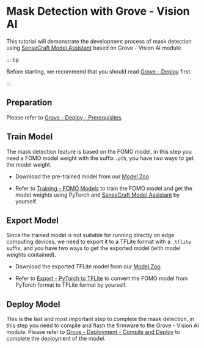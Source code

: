 # Mask Detection with Grove - Vision AI

This tutorial will demonstrate the development process of mask detection using [SenseCraft Model Assistant](https://github.com/Seeed-Studio/SSCMA)  based on Grove - Vision AI module.

::: tip

Before starting, we recommend that you should read [Grove - Deploy](./deploy.md) first.

:::

## Preparation

Please refer to [Grove - Deploy - Prerequisites](./deploy.md#prerequisites).

## Train Model

The mask detection feature is based on the FOMO model, in this step you need a FOMO model weight with the suffix `.pth`, you have two ways to get the model weight.

- Download the pre-trained model from our [Model Zoo](https://github.com/Seeed-Studio/sscma-model-zoo).

- Refer to [Training - FOMO Models](../../tutorials/training/fomo.md) to train the FOMO model and get the model weights using PyTorch and [SenseCraft Model Assistant](https://github.com/Seeed-Studio/SSCMA)  by yourself.

## Export Model

Since the trained model is not suitable for running directly on edge computing devices, we need to export it to a TFLite format with a `.tflite` suffix, and you have two ways to get the exported model (with model weights contained).

- Download the exported TFLite model from our [Model Zoo](https://github.com/Seeed-Studio/sscma-model-zoo).

- Refer to [Export - PyTorch to TFLite](../../tutorials/export/pytorch_2_tflite.md) to convert the FOMO model from PyTorch format to TFLite format by yourself.

## Deploy Model

This is the last and most important step to complete the mask detection, in this step you need to compile and flash the firmware to the Grove - Vision AI module. Please refer to [Grove - Deployment - Compile and Deploy](./deploy.md#compile-and-deploy) to complete the deployment of the model.
